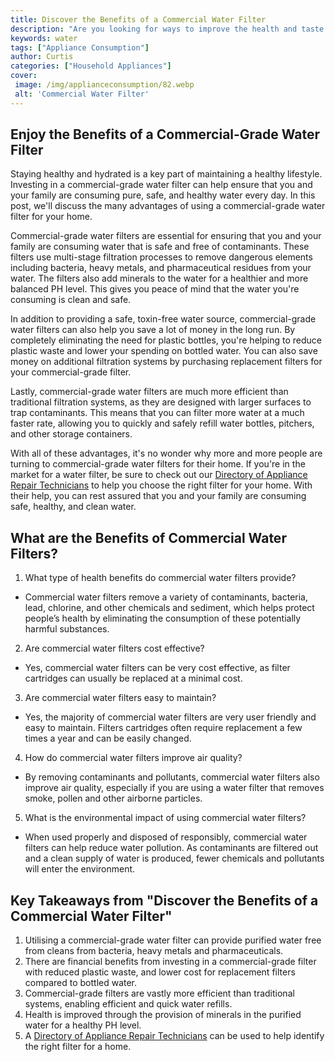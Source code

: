 ```yaml
---
title: Discover the Benefits of a Commercial Water Filter
description: "Are you looking for ways to improve the health and taste of your water Learn why you should invest in a commercial water filter and the benefits it can provide"
keywords: water
tags: ["Appliance Consumption"]
author: Curtis
categories: ["Household Appliances"]
cover: 
 image: /img/applianceconsumption/82.webp
 alt: 'Commercial Water Filter'
---
```

## Enjoy the Benefits of a Commercial-Grade Water Filter 

Staying healthy and hydrated is a key part of maintaining a healthy lifestyle. Investing in a commercial-grade water filter can help ensure that you and your family are consuming pure, safe, and healthy water every day. In this post, we'll discuss the many advantages of using a commercial-grade water filter for your home. 

Commercial-grade water filters are essential for ensuring that you and your family are consuming water that is safe and free of contaminants. These filters use multi-stage filtration processes to remove dangerous elements including bacteria, heavy metals, and pharmaceutical residues from your water. The filters also add minerals to the water for a healthier and more balanced PH level. This gives you peace of mind that the water you're consuming is clean and safe. 

In addition to providing a safe, toxin-free water source, commercial-grade water filters can also help you save a lot of money in the long run. By completely eliminating the need for plastic bottles, you're helping to reduce plastic waste and lower your spending on bottled water. You can also save money on additional filtration systems by purchasing replacement filters for your commercial-grade filter. 

Lastly, commercial-grade water filters are much more efficient than traditional filtration systems, as they are designed with larger surfaces to trap contaminants. This means that you can filter more water at a much faster rate, allowing you to quickly and safely refill water bottles, pitchers, and other storage containers. 

With all of these advantages, it's no wonder why more and more people are turning to commercial-grade water filters for their home. If you're in the market for a water filter, be sure to check out our [Directory of Appliance Repair Technicians](./pages/appliance-repair-technicians) to help you choose the right filter for your home. With their help, you can rest assured that you and your family are consuming safe, healthy, and clean water.

## What are the Benefits of Commercial Water Filters?
1. What type of health benefits do commercial water filters provide?
 - Commercial water filters remove a variety of contaminants, bacteria, lead, chlorine, and other chemicals and sediment, which helps protect people’s health by eliminating the consumption of these potentially harmful substances.

2. Are commercial water filters cost effective?
 - Yes, commercial water filters can be very cost effective, as filter cartridges can usually be replaced at a minimal cost.

3. Are commercial water filters easy to maintain?
 - Yes, the majority of commercial water filters are very user friendly and easy to maintain. Filters cartridges often require replacement a few times a year and can be easily changed.

4. How do commercial water filters improve air quality?
 - By removing contaminants and pollutants, commercial water filters also improve air quality, especially if you are using a water filter that removes smoke, pollen and other airborne particles.

5. What is the environmental impact of using commercial water filters?
 - When used properly and disposed of responsibly, commercial water filters can help reduce water pollution. As contaminants are filtered out and a clean supply of water is produced, fewer chemicals and pollutants will enter the environment.

## Key Takeaways from "Discover the Benefits of a Commercial Water Filter" 
1. Utilising a commercial-grade water filter can provide purified water free from cleans from bacteria, heavy metals and pharmaceuticals.
2. There are financial benefits from investing in a commercial-grade filter with reduced plastic waste, and lower cost for replacement filters compared to bottled water.
3. Commercial-grade filters are vastly more efficient than traditional systems, enabling efficient and quick water refills.
4. Health is improved through the provision of minerals in the purified water for a healthy PH level.
5. A [Directory of Appliance Repair Technicians](./pages/appliance-repair-technicians) can be used to help identify the right filter for a home.
